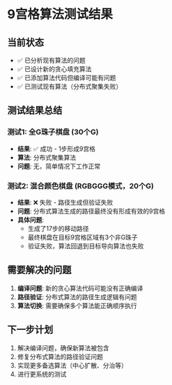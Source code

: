 # 9宫格算法测试结果

## 当前状态
- ✅ 已分析现有算法的问题
- ✅ 已设计新的贪心填充算法  
- ✅ 已添加算法代码但编译可能有问题
- ✅ 已测试现有算法（分布式聚集失败）

## 测试结果总结

### 测试1: 全G珠子棋盘 (30个G)
- **结果**: ✅ 成功 - 1步形成9宫格
- **算法**: 分布式聚集算法
- **问题**: 无，简单情况下工作正常

### 测试2: 混合颜色棋盘 (RGBGGG模式，20个G)
- **结果**: ❌ 失败 - 路径生成但验证失败
- **问题**: 分布式算法生成的路径最终没有形成有效的9宫格
- **具体问题**: 
  - 生成了17步的移动路径
  - 最终棋盘在目标9宫格区域有3个非G珠子
  - 验证失败，算法回退到目标导向算法也失败

## 需要解决的问题
1. **编译问题**: 新的贪心算法代码可能没有正确编译
2. **路径验证**: 分布式算法的路径生成逻辑有问题
3. **算法切换**: 需要确保多个算法能正确顺序执行

## 下一步计划
1. 解决编译问题，确保新算法被包含
2. 修复分布式算法的路径验证问题
3. 实现更多备选算法（中心扩散、分治等）
4. 进行更系统的测试